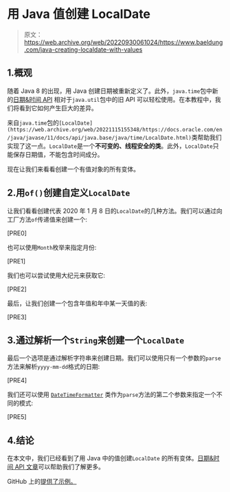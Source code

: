 # 用 Java 值创建 LocalDate

> 原文：<https://web.archive.org/web/20220930061024/https://www.baeldung.com/java-creating-localdate-with-values>

## 1.概观

随着 Java 8 的出现，用 Java 创建日期被重新定义了。此外，`java.time`包中新的[日期&时间 API](/web/20221115155348/https://www.baeldung.com/migrating-to-java-8-date-time-api) 相对于`java.util`包中的旧 API 可以轻松使用。在本教程中，我们将看到它如何产生巨大的差异。

来自`java.time`包的`[LocalDate](https://web.archive.org/web/20221115155348/https://docs.oracle.com/en/java/javase/11/docs/api/java.base/java/time/LocalDate.html)`类帮助我们实现了这一点。`LocalDate`是一个**不可变的、线程安全的类**。此外，`LocalDate`只能保存日期值，不能包含时间成分。

现在让我们来看看创建一个有值对象的所有变体。

## 2.用`of()`创建自定义`LocalDate`

让我们看看创建代表 2020 年 1 月 8 日的`LocalDate`的几种方法。我们可以通过向工厂方法`of`传递值来创建一个:

[PRE0]

也可以使用`Month`枚举来指定月份:

[PRE1]

我们也可以尝试使用大纪元来获取它:

[PRE2]

最后，让我们创建一个包含年值和年中某一天值的表:

[PRE3]

## 3.通过解析一个`String`来创建一个`LocalDate`

最后一个选项是通过解析字符串来创建日期。我们可以使用只有一个参数的`parse`方法来解析`yyyy-mm-dd`格式的日期:

[PRE4]

我们还可以使用 [`DateTimeFormatter`](https://web.archive.org/web/20221115155348/https://docs.oracle.com/en/java/javase/11/docs/api/java.base/java/time/format/DateTimeFormatter.html) 类作为`parse`方法的第二个参数来指定一个不同的模式:

[PRE5]

## 4.结论

在本文中，我们已经看到了用 Java 中的值创建`LocalDate` 的所有变体。[日期&时间 API 文章](/web/20221115155348/https://www.baeldung.com/java-8-date-time-intro)可以帮助我们了解更多。

GitHub 上的[提供了示例。](https://web.archive.org/web/20221115155348/https://github.com/eugenp/tutorials/tree/master/core-java-modules/core-java-8-datetime-2)